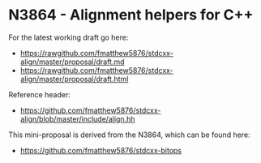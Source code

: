 N3864 - Alignment helpers for C++
======

For the latest working draft go here:
* https://rawgithub.com/fmatthew5876/stdcxx-align/master/proposal/draft.md
* https://rawgithub.com/fmatthew5876/stdcxx-align/master/proposal/draft.html

Reference header:
* https://github.com/fmatthew5876/stdcxx-align/blob/master/include/align.hh

This mini-proposal is derived from the N3864, which can be found here:

 * https://github.com/fmatthew5876/stdcxx-bitops


